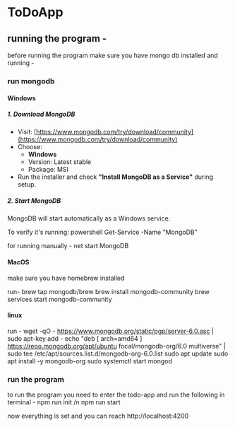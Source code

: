 # ToDoApp

## running the program - 
before running the program make sure you have mongo db installed and running -

### run mongodb
#### Windows

##### 1. Download MongoDB
- Visit: [https://www.mongodb.com/try/download/community](https://www.mongodb.com/try/download/community)
- Choose:
  - **Windows**
  - Version: Latest stable
  - Package: MSI
- Run the installer and check **"Install MongoDB as a Service"** during setup.

##### 2. Start MongoDB
MongoDB will start automatically as a Windows service.

To verify it's running:
powershell Get-Service -Name "MongoDB"

for running manually - 
net start MongoDB

#### MacOS
make sure you have homebrew installed

run-
brew tap mongodb/brew
brew install mongodb-community
brew services start mongodb-community

#### linux 
run - 
wget -qO - https://www.mongodb.org/static/pgp/server-6.0.asc | sudo apt-key add -
echo "deb [ arch=amd64 ] https://repo.mongodb.org/apt/ubuntu focal/mongodb-org/6.0 multiverse" | sudo tee /etc/apt/sources.list.d/mongodb-org-6.0.list
sudo apt update
sudo apt install -y mongodb-org
sudo systemctl start mongod

### run the program

to run the program you need to enter the todo-app and run the following in terminal -
npm run init /n
npm run start

now everything is set and you can reach http://localhost:4200 